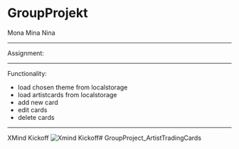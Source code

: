 # GroupProjekt 

Mona
Mina
Nina

__________

Assignment:


_________

Functionality:

- load chosen theme from localstorage
- load artistcards from localstorage
- add new card
- edit cards
- delete cards
_________

XMind Kickoff
![Xmind Kickoff](XMind_KickOff.png)# GroupProject_ArtistTradingCards
